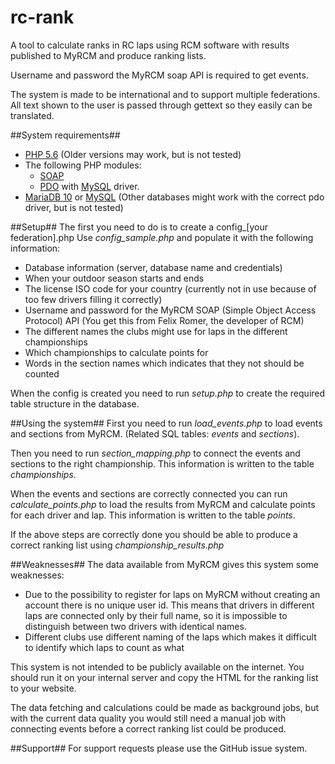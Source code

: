 # rc-rank
A tool to calculate ranks in RC laps using RCM software with results published to MyRCM and produce ranking lists.

Username and password the MyRCM soap API is required to get events.

The system is made to be international and to support multiple federations. All text shown to the user is passed through gettext so they easily can be translated.

##System requirements##
* [PHP 5.6](http://php.net/) (Older versions may work, but is not tested)
* The following PHP modules:
  - [SOAP](http://php.net/manual/en/book.soap.php)
  - [PDO](http://php.net/manual/en/book.pdo.php) with [MySQL](http://php.net/manual/en/ref.pdo-mysql.php) driver.
* [MariaDB 10](https://mariadb.org/) or [MySQL](http://www.mysql.com/products/community/) (Other databases might work with the correct pdo driver, but is not tested)

##Setup##
The first you need to do is to create a config\_[your federation].php
Use *config_sample.php* and populate it with the following information:

* Database information (server, database name and credentials)
* When your outdoor season starts and ends
* The license ISO code for your country (currently not in use because of too few drivers filling it correctly)
* Username and password for the MyRCM SOAP (Simple Object Access Protocol) API (You get this from Felix Romer, the developer of RCM)
* The different names the clubs might use for laps in the different championships
* Which championships to calculate points for
* Words in the section names which indicates that they not should be counted

When the config is created you need to run *setup.php* to create the required table structure in the database.

##Using the system##
First you need to run *load\_events.php* to load events and sections from MyRCM. (Related SQL tables: *events* and *sections*).

Then you need to run *section\_mapping.php* to connect the events and sections to the right championship. This information is written to the table *championships*.

When the events and sections are correctly connected you can run *calculate\_points.php* to load the results from MyRCM and calculate points for each driver and lap. This information is written to the table *points*.

If the above steps are correctly done you should be able to produce a correct ranking list using *championship_results.php*

##Weaknesses##
The data available from MyRCM gives this system some weaknesses:

* Due to the possibility to register for laps on MyRCM without creating an account there is no unique user id. This means that drivers in different laps are connected only by their full name, so it is impossible to distinguish between two drivers with identical names.
* Different clubs use different naming of the laps which makes it difficult to identify which laps to count as what

This system is not intended to be publicly available on the internet.
You should run it on your internal server and copy the HTML for the ranking list to your website.

The data fetching and calculations could be made as background jobs, but with the current data quality you would still need a manual job with connecting events before a correct ranking list could be produced. 

##Support##
For support requests please use the GitHub issue system.